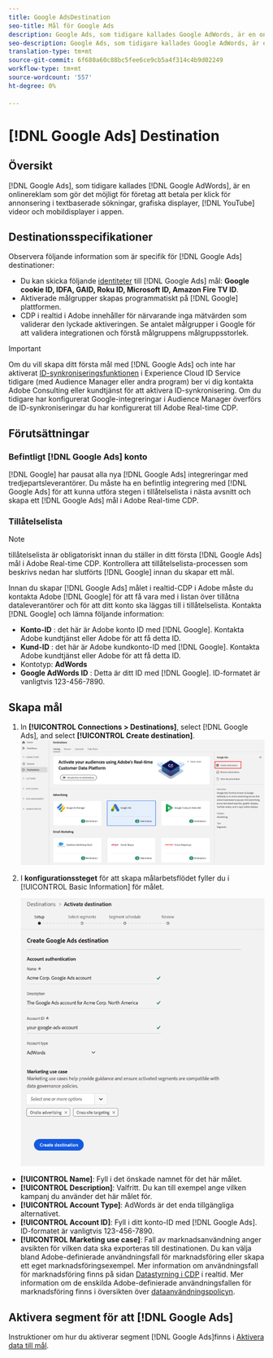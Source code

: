 ```yaml
---
title: Google AdsDestination
seo-title: Mål för Google Ads
description: Google Ads, som tidigare kallades Google AdWords, är en onlinereklam som gör att företag kan betala per klick för annonsering vid textbaserade sökningar, bildskärmar, YouTube-videor och mobilskärmar i appar.
seo-description: Google Ads, som tidigare kallades Google AdWords, är en onlinereklam som gör att företag kan betala per klick för annonsering vid textbaserade sökningar, bildskärmar, YouTube-videor och mobilskärmar i appar.
translation-type: tm+mt
source-git-commit: 6f680a60c88bc5fee6ce9cb5a4f314c4b9d02249
workflow-type: tm+mt
source-wordcount: '557'
ht-degree: 0%

---
```



# [!DNL Google Ads] Destination

## Översikt

[!DNL Google Ads], som tidigare kallades [!DNL Google AdWords], är en onlinereklam som gör det möjligt för företag att betala per klick för annonsering i textbaserade sökningar, grafiska displayer, [!DNL YouTube] videor och mobildisplayer i appen.

## Destinationsspecifikationer

Observera följande information som är specifik för [!DNL Google Ads] destinationer:

* Du kan skicka följande [identiteter](../../identity-service/namespaces.md) till [!DNL Google Ads] mål: **Google cookie ID, IDFA, GAID, Roku ID, Microsoft ID, Amazon Fire TV ID**.
* Aktiverade målgrupper skapas programmatiskt på [!DNL Google] plattformen.
* CDP i realtid i Adobe innehåller för närvarande inga mätvärden som validerar den lyckade aktiveringen. Se antalet målgrupper i Google för att validera integrationen och förstå målgruppens målgruppsstorlek.

>[!IMPORTANT]
>
>Om du vill skapa ditt första mål med [!DNL Google Ads] och inte har aktiverat [ID-synkroniseringsfunktionen](https://docs.adobe.com/content/help/en/id-service/using/id-service-api/methods/idsync.html) i Experience Cloud ID Service tidigare (med Audience Manager eller andra program) ber vi dig kontakta Adobe Consulting eller kundtjänst för att aktivera ID-synkronisering. Om du tidigare har konfigurerat Google-integreringar i Audience Manager överförs de ID-synkroniseringar du har konfigurerat till Adobe Real-time CDP.

## Förutsättningar

### Befintligt [!DNL Google Ads] konto

[!DNL Google] har pausat alla nya [!DNL Google Ads] integreringar med tredjepartsleverantörer. Du måste ha en befintlig integrering med [!DNL Google Ads] för att kunna utföra stegen i tillåtelselista i nästa avsnitt och skapa ett [!DNL Google Ads] mål i Adobe Real-time CDP.

### Tillåtelselista

>[!NOTE]
>
>tillåtelselista är obligatoriskt innan du ställer in ditt första [!DNL Google Ads] mål i Adobe Real-time CDP. Kontrollera att tillåtelselista-processen som beskrivs nedan har slutförts [!DNL Google] innan du skapar ett mål.

Innan du skapar [!DNL Google Ads] målet i realtid-CDP i Adobe måste du kontakta Adobe [!DNL Google] för att få vara med i listan över tillåtna dataleverantörer och för att ditt konto ska läggas till i tillåtelselista. Kontakta [!DNL Google] och lämna följande information:

* **Konto-ID** : det här är Adobe konto ID med [!DNL Google]. Kontakta Adobe kundtjänst eller Adobe för att få detta ID.
* **Kund-ID** : det här är Adobe kundkonto-ID med [!DNL Google]. Kontakta Adobe kundtjänst eller Adobe för att få detta ID.
* Kontotyp: **AdWords**
* **Google AdWords ID** : Detta är ditt ID med [!DNL Google]. ID-formatet är vanligtvis 123-456-7890.

## Skapa mål

1. In **[!UICONTROL Connections > Destinations]**, select [!DNL Google Ads], and select **[!UICONTROL Create destination]**.
   ![Anslut Google Ads-mål](/help/rtcdp/destinations/assets/google-2-destination.png)

2. I **konfigurationssteget** för att skapa målarbetsflödet fyller du i [!UICONTROL Basic Information] för målet. <br>

   ![Grundläggande information för Google Ads](/help/rtcdp/destinations/assets/google-2-destination-setup-step.png)
* **[!UICONTROL Name]**: Fyll i det önskade namnet för det här målet.
* **[!UICONTROL Description]**: Valfritt. Du kan till exempel ange vilken kampanj du använder det här målet för.
* **[!UICONTROL Account Type]**: AdWords är det enda tillgängliga alternativet.
* **[!UICONTROL Account ID]**: Fyll i ditt konto-ID med [!DNL Google Ads]. ID-formatet är vanligtvis 123-456-7890.
* **[!UICONTROL Marketing use case]**: Fall av marknadsanvändning anger avsikten för vilken data ska exporteras till destinationen. Du kan välja bland Adobe-definierade användningsfall för marknadsföring eller skapa ett eget marknadsföringsexempel. Mer information om användningsfall för marknadsföring finns på sidan [Datastyrning i CDP](/help/rtcdp/privacy/data-governance-overview.md#destinations) i realtid. Mer information om de enskilda Adobe-definierade användningsfallen för marknadsföring finns i översikten över [dataanvändningspolicyn](/help/data-governance/policies/overview.md#core-actions).

## Aktivera segment för att [!DNL Google Ads]

Instruktioner om hur du aktiverar segment [!DNL Google Ads]finns i [Aktivera data till mål](/help/rtcdp/destinations/activate-destinations.md).

